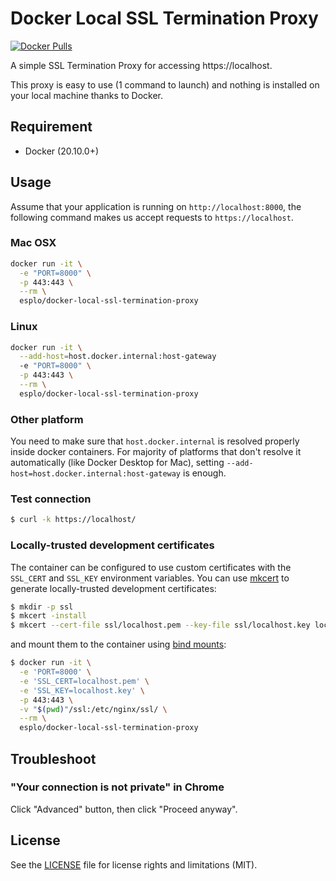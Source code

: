 # Docker Local SSL Termination Proxy

[![Docker Pulls](https://img.shields.io/docker/pulls/esplo/docker-local-ssl-termination-proxy.svg?style=for-the-badge)](https://hub.docker.com/r/esplo/docker-local-ssl-termination-proxy/)

A simple SSL Termination Proxy for accessing https://localhost.

This proxy is easy to use (1 command to launch) and nothing is installed on your local machine thanks to Docker.

## Requirement

- Docker (20.10.0+)

## Usage

Assume that your application is running on `http://localhost:8000`, the following command makes us accept requests to `https://localhost`.

### Mac OSX

```bash
docker run -it \
  -e "PORT=8000" \
  -p 443:443 \
  --rm \
  esplo/docker-local-ssl-termination-proxy
```

### Linux

```bash
docker run -it \
  --add-host=host.docker.internal:host-gateway
  -e "PORT=8000" \
  -p 443:443 \
  --rm \
  esplo/docker-local-ssl-termination-proxy
```

### Other platform

You need to make sure that `host.docker.internal` is resolved properly inside docker containers. For majority of platforms that don't resolve it automatically (like Docker Desktop for Mac), setting `--add-host=host.docker.internal:host-gateway` is enough.

### Test connection

```bash
$ curl -k https://localhost/
```

### Locally-trusted development certificates

The container can be configured to use custom certificates with the `SSL_CERT` and `SSL_KEY` environment variables. You can use [mkcert](https://github.com/FiloSottile/mkcert) to generate locally-trusted development certificates:

```bash
$ mkdir -p ssl
$ mkcert -install
$ mkcert --cert-file ssl/localhost.pem --key-file ssl/localhost.key localhost 127.0.0.1 ::1
```

and mount them to the container using [bind mounts](https://docs.docker.com/storage/bind-mounts/):

```bash
$ docker run -it \
  -e 'PORT=8000' \
  -e 'SSL_CERT=localhost.pem' \
  -e 'SSL_KEY=localhost.key' \
  -p 443:443 \
  -v "$(pwd)"/ssl:/etc/nginx/ssl/ \
  --rm \
  esplo/docker-local-ssl-termination-proxy
```

## Troubleshoot

### "Your connection is not private" in Chrome

Click "Advanced" button, then click "Proceed anyway".

## License

See the [LICENSE](LICENSE) file for license rights and limitations (MIT).
